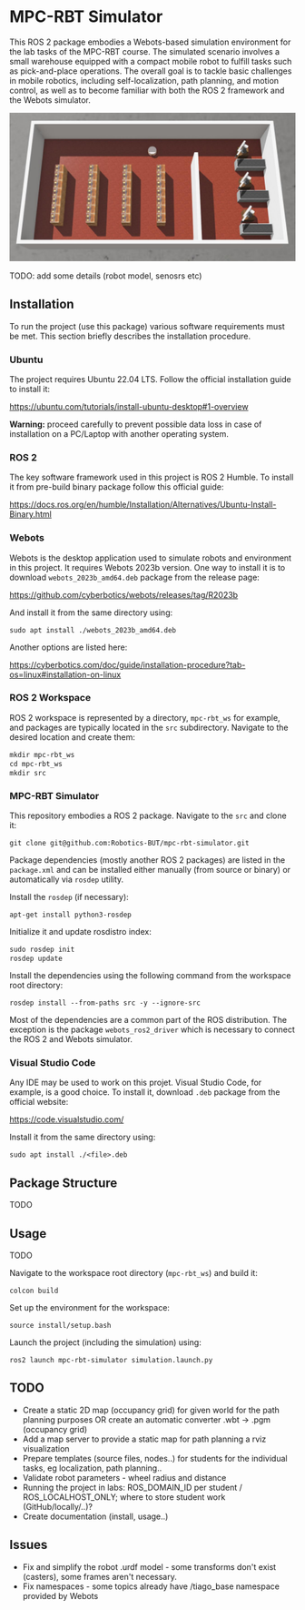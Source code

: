 # MPC-RBT Simulator

This ROS 2 package embodies a Webots-based simulation environment for the lab tasks of the MPC-RBT course. The simulated scenario involves a small warehouse equipped with a compact mobile robot to fulfill tasks such as pick-and-place operations. The overall goal is to tackle basic challenges in mobile robotics, including self-localization, path planning, and motion control, as well as to become familiar with both the ROS 2 framework and the Webots simulator.

![The simulated warehouse](media/warehouse.jpg)

TODO: add some details (robot model, senosrs etc)

## Installation

To run the project (use this package) various software requirements must be met. This section briefly describes the installation procedure.

### Ubuntu

The project requires Ubuntu 22.04 LTS. Follow the official installation guide to install it:

https://ubuntu.com/tutorials/install-ubuntu-desktop#1-overview

**Warning:** proceed carefully to prevent possible data loss in case of installation on a PC/Laptop with another operating system. 

### ROS 2

The key software framework used in this project is ROS 2 Humble. To install it from pre-build binary package follow this official guide:

https://docs.ros.org/en/humble/Installation/Alternatives/Ubuntu-Install-Binary.html

### Webots

Webots is the desktop application used to simulate robots and environment in this project. It requires Webots 2023b version. One way to install it is to download `webots_2023b_amd64.deb` package from the release page:

https://github.com/cyberbotics/webots/releases/tag/R2023b

And install it from the same directory using:

```
sudo apt install ./webots_2023b_amd64.deb
```

Another options are listed here:

https://cyberbotics.com/doc/guide/installation-procedure?tab-os=linux#installation-on-linux

### ROS 2 Workspace

ROS 2 workspace is represented by a directory, `mpc-rbt_ws` for example, and packages are typically located in the `src` subdirectory. Navigate to the desired location and create them:

```
mkdir mpc-rbt_ws
cd mpc-rbt_ws
mkdir src
```

### MPC-RBT Simulator

This repository embodies a ROS 2 package. Navigate to the `src` and clone it:

```
git clone git@github.com:Robotics-BUT/mpc-rbt-simulator.git
```

Package dependencies (mostly another ROS 2 packages) are listed in the `package.xml` and can be installed either manually (from source or binary) or automatically via `rosdep` utility.

Install the `rosdep` (if necessary):

```
apt-get install python3-rosdep
```

Initialize it and update rosdistro index:

```
sudo rosdep init
rosdep update
```

Install the dependencies using the following command from the workspace root directory:

```
rosdep install --from-paths src -y --ignore-src
```

Most of the dependencies are a common part of the ROS distribution. The exception is the package `webots_ros2_driver` which is necessary to connect the ROS 2 and Webots simulator.


### Visual Studio Code

Any IDE may be used to work on this projet. Visual Studio Code, for example, is a good choice. To install it, download `.deb` package from the official website:

https://code.visualstudio.com/

Install it from the same directory using:

```
sudo apt install ./<file>.deb
```


## Package Structure

TODO

## Usage

TODO

Navigate to the workspace root directory (`mpc-rbt_ws`) and build it:

```
colcon build
```

Set up the environment for the workspace:

```
source install/setup.bash
```

Launch the project (including the simulation) using:

```
ros2 launch mpc-rbt-simulator simulation.launch.py
```

## TODO

- Create a static 2D map (occupancy grid) for given world for the path planning purposes OR create an automatic converter .wbt -> .pgm (occupancy grid)
- Add a map server to provide a static map for path planning a rviz visualization
- Prepare templates (source files, nodes..) for students for the individual tasks, eg localization, path planning..
- Validate robot parameters - wheel radius and distance
- Running the project in labs: ROS_DOMAIN_ID per student / ROS_LOCALHOST_ONLY; where to store student work (GitHub/locally/..)?
- Create documentation (install, usage..)

## Issues

- Fix and simplify the robot .urdf model - some transforms don't exist (casters), some frames aren't necessary.
- Fix namespaces - some topics already have /tiago_base namespace provided by Webots 